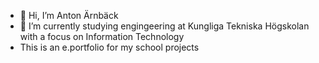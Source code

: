 - 👋 Hi, I’m Anton Ärnbäck
- 🌱 I’m currently studying engingeering at Kungliga Tekniska Högskolan with a focus on Information Technology
- This is an e.portfolio for my school projects

<!---
arnbaeck/arnbaeck is a ✨ special ✨ repository because its `README.md` (this file) appears on your GitHub profile.
You can click the Preview link to take a look at your changes.
--->
